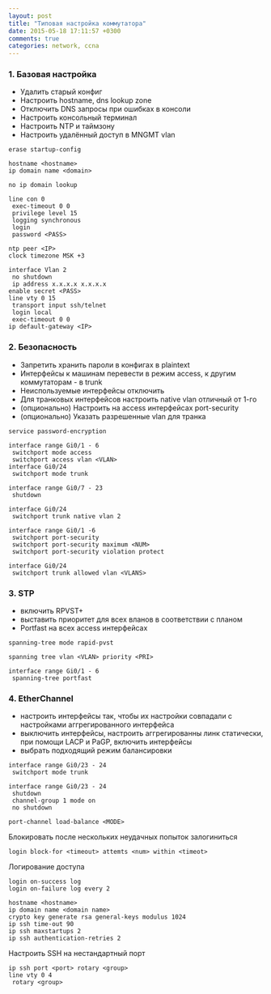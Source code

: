 ```yaml
---
layout: post
title: "Типовая настройка коммутатора"
date: 2015-05-18 17:11:57 +0300
comments: true
categories: network, ccna
---
```


### 1. Базовая настройка
- Удалить старый конфиг
- Настроить hostname, dns lookup zone
- Отключить DNS запросы при ошибках в консоли
- Настроить консольный терминал
- Настроить NTP и таймзону
- Настроить удалённый доступ в MNGMT vlan

```
erase startup-config
```

```
hostname <hostname>
ip domain name <domain>
```

```
no ip domain lookup
```

```
line con 0
 exec-timeout 0 0
 privilege level 15
 logging synchronous
 login
 password <PASS>
```

```
ntp peer <IP>
clock timezone MSK +3
```

```
interface Vlan 2
 no shutdown
 ip address x.x.x.x x.x.x.x
enable secret <PASS>
line vty 0 15
 transport input ssh/telnet
 login local
 exec-timeout 0 0
ip default-gateway <IP>
```

### 2. Безопасность

- Запретить хранить пароли в конфигах в plaintext
- Интерфейсы к машинам перевести в режим access, к другим коммутаторам - в trunk
- Неиспользуемые интерфейсы отключить
- Для транковых интерфейсов настроить native vlan отличный от 1-го
- (опционально) Настроить на access интерфейсах port-security
- (опционально) Указать разрешенные vlan для транка


```
service password-encryption
```

```
interface range Gi0/1 - 6
 switchport mode access
 switchport access vlan <VLAN>
interface Gi0/24
 switchport mode trunk
```

```
interface range Gi0/7 - 23
 shutdown
```

```
interface Gi0/24
 switchport trunk native vlan 2
```

```
interface range Gi0/1 -6
 switchport port-security
 switchport port-security maximum <NUM>
 switchport port-security violation protect
```

```
interface Gi0/24
 switchport trunk allowed vlan <VLANS>
```

### 3. STP

- включить RPVST+
- выставить приоритет для всех вланов в соответствии с планом
- Portfast на всех access интерфейсах

```
spanning-tree mode rapid-pvst
```

```
spanning tree vlan <VLAN> priority <PRI>
```

```
interface range Gi0/1 - 6
 spanning-tree portfast
```

### 4. EtherChannel

- настроить интерфейсы так, чтобы их настройки совпадали с настройками аггрегированного интерфейса
- выключить интерфейсы, настроить аггрегированны линк статически, при помощи LACP и PaGP, включить интерфейсы
- выбрать подходящий режим балансировки

```
interface range Gi0/23 - 24
 switchport mode trunk
```

```
interface range Gi0/23 - 24
 shutdown
 channel-group 1 mode on
 no shutdown
```

```
port-channel load-balance <MODE>
```


Блокировать после нескольких неудачных попыток залогиниться
```
login block-for <timeout> attemts <num> within <timeot>
```

Логирование доступа
```
login on-success log
login on-failure log every 2
```


```
hostname <hostname>
ip domain name <domain name>
crypto key generate rsa general-keys modulus 1024
ip ssh time-out 90
ip ssh maxstartups 2 
ip ssh authentication-retries 2 
```

Настроить SSH на нестандартный порт
```
ip ssh port <port> rotary <group>
line vty 0 4
 rotary <group>
```
